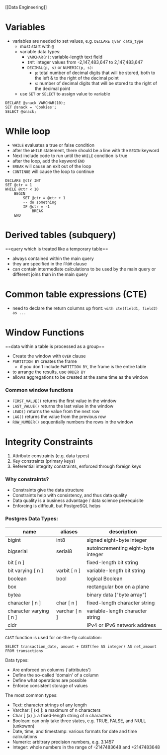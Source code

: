 [[Data Engineering]]
# Variables
- variables are needed to set values, e.g. `DECLARE @var data_type`
    - must start with `@`
    - variable data types:
        - `VARCHAR(n)`: variable-length text field
        - `INT`: integer values from -2,147,483,647 to 2,147,483,647
        - `DECIMAL(p, s)` or `NUMERIC(p, s)`:
            - `p`: total number of decimal digits that will be stored, both to the left & to the right of the decimal point
            - `s`: number of decimal digits that will be stored to the right of the decimal point
     - use `SET` or `SELECT` to assign value to variable
```
DECLARE @snack VARCHAR(10);
SET @snack = 'Cookies';
SELECT @snack;
```

# While loop
- `WHILE` evaluates a true or false condition
- after the `WHILE` statement, there should be a line with the `BEGIN` keyword
- Next include code to run until the `WHILE` condition is true
- after the loop, add the keyword `END`
- `BREAK` will cause an exit out of the loop
- `CONTINUE` will cause the loop to continue
```
DECLARE @ctr INT
SET @ctr = 1
WHILE @ctr < 10
    BEGIN
        SET @ctr = @ctr + 1
        -- do something
        IF @ctr = -1
            BREAK
    END
```

# Derived tables (subquery)
==query which is treated like a temporary table==
- always contained within the main query
- they are specified in the `FROM` clause
- can contain intermediate calculations to be used by the main query or different joins than in the main query

# Common table expressions (CTE)
- need to declare the return columns up front:
`with cte(field1, field2) as ...`

# Window Functions
==data within a table is processed as a group==
- Create the window with `OVER` clause
- `PARTITION BY` creates the frame
    - if you don't include `PARTITION BY`, the frame is the entire table
- to arrange the results, use `ORDER BY`
- allows aggregations to be created at the same time as the window
### Common window functions
- `FIRST_VALUE()` returns the first value in the window
- `LAST_VALUE()` returns the last value in the window
- `LEAD()` returns the value from the next row
- `LAG()` returns the value from the previous row
- `ROW_NUMBER()` sequentially numbers the rows in the window


# Integrity Constraints
1.  Attribute constraints (e.g. data types)
2.  Key constraints (primary keys)
3.  Referential integrity constraints, enforced through foreign keys

### Why constraints?
-   Constraints give the data structure
-   Constraints help with consistency, and thus data quality
-   Data quality is a business advantage / data science prerequisite
-   Enforcing is difficult, but PostgreSQL helps

### Postgres Data Types:
| name                    | aliases       | description                         |
| ----------------------- | ------------- | ----------------------------------- |
| bigint                  | int8          | signed eight-byte integer           |
| bigserial               | serial8       | autoincrementing eight-byte integer |
| bit [ n ]               |               | fixed-length bit string             |
| bit varying [ n ]       | varbit [ n ]  | variable-length bit string          |
| boolean                 | bool          | logical Boolean                     |
| box                     |               | rectangular box on a plane          |
| bytea                   |               | binary data ("byte array")          |
| character [ n ]         | char [ n ]    | fixed-length character string       |
| character varying [ n ] | varchar [ n ] | variable-length character string    |
| cidr                    |               | IPv4 or IPv6 network address        |


`CAST` function is used for on-the-fly calculation:
```
SELECT transaction_date, amount + CAST(fee AS integer) AS net_amount
FROM transactions
```

Data types:
-   Are enforced on columns ('attributes')
-   Define the so-called 'domain' of a column
-   Define what operations are possible
-   Enforce consistent storage of values

The most common types:
-   Text: character strings of any length
-   Varchar: [ (x) ]: a maximum of n characters
-   Char [ (x) ]: a fixed-length string of n characters
-   Boolean: can only take three states, e.g. TRUE, FALSE, and NULL (unkownn)
-   Date, time, and timestamp: various formats for date and time calculations
-   Numeric: arbitrary precision numbers, e.g. 3.1457
-   Integer: whole numbers in the range of -2147483648 and +2147483648